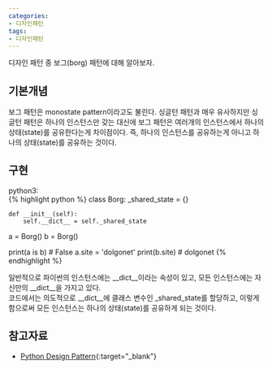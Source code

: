 ```yaml
---
categories:
- 디자인패턴
tags:
- 디자인패턴
---
```


디자인 패턴 중 보그(borg) 패턴에 대해 알아보자.  

## 기본개념
보그 패턴은 monostate pattern이라고도 불린다. 싱글턴 패턴과 매우 유사하지만 싱글턴 패턴은 하나의 인스턴스만 갖는 대신에 보그 패턴은 여러개의 인스턴스에서 하나의 상태(state)를 공유한다는게 차이점이다. 즉, 하나의 인스턴스를 공유하는게 아니고 하나의 상태(state)를 공유하는 것이다.  

## 구현
python3:  
{% highlight python %}
class Borg:
    _shared_state = {}
 
    def __init__(self):
        self.__dict__ = self._shared_state
 
 
a = Borg()
b = Borg()
 
print(a is b)  # False
a.site = 'dolgonet'
print(b.site)  # dolgonet
{% endhighlight %}

일반적으로 파이썬의 인스턴스에는 __dict__이라는 속성이 있고,  모든 인스턴스에는 자신만의 __dict__을 가지고 있다.  
코드에서는 의도적으로 __dict__에 클래스 변수인 _shared_state를 할당하고, 이렇게 함으로써 모든 인스턴스는 하나의 상태(state)를 공유하게 되는 것이다.

## 참고자료
- [Python Design Pattern](http://www.acornpub.co.kr/book/python-design-patterns){:target="_blank"}
